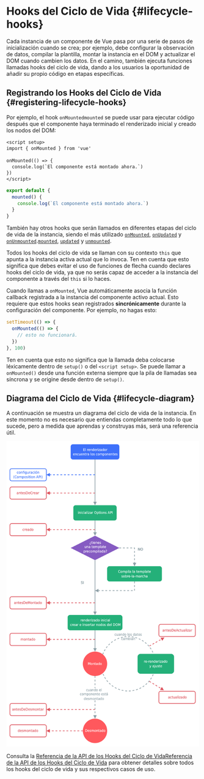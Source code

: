 # Hooks del Ciclo de Vida {#lifecycle-hooks}

Cada instancia de un componente de Vue pasa por una serie de pasos de inicialización cuando se crea; por ejemplo, debe configurar la observación de datos, compilar la plantilla, montar la instancia en el DOM y actualizar el DOM cuando cambien los datos. En el camino, también ejecuta funciones llamadas hooks del ciclo de vida, dando a los usuarios la oportunidad de añadir su propio código en etapas específicas.

## Registrando los Hooks del Ciclo de Vida {#registering-lifecycle-hooks}

Por ejemplo, el hook <span class="composition-api">`onMounted`</span><span class="options-api">`mounted`</span> se puede usar para ejecutar código después que el componente haya terminado el renderizado inicial y creado los nodos del DOM:

<div class="composition-api">

```vue
<script setup>
import { onMounted } from 'vue'

onMounted(() => {
  console.log(`El componente está montado ahora.`)
})
</script>
```

</div>
<div class="options-api">

```js
export default {
  mounted() {
    console.log(`El componente está montado ahora.`)
  }
}
```

</div>

También hay otros hooks que serán llamados en diferentes etapas del ciclo de vida de la instancia, siendo el más utilizado <span class="composition-api">[`onMounted`](/api/composition-api-lifecycle#onmounted), [`onUpdated`](/api/composition-api-lifecycle#onupdated) y [`onUnmounted`](/api/composition-api-lifecycle#onunmounted).</span><span class="options-api">[`mounted`](/api/options-lifecycle#mounted), [`updated`](/api/options-lifecycle#updated) y [`unmounted`](/api/options-lifecycle#unmounted).</span>

<div class="options-api">

Todos los hooks del ciclo de vida se llaman con su contexto `this` que apunta a la instancia activa actual que lo invoca. Ten en cuenta que esto significa que debes evitar el uso de funciones de flecha cuando declares hooks del ciclo de vida, ya que no serás capaz de acceder a la instancia del componente a través del `this` si lo haces.

</div>

<div class="composition-api">

Cuando llamas a `onMounted`, Vue automáticamente asocia la función callback registrada a la instancia del componente activo actual. Esto requiere que estos hooks sean registrados **sincrónicamente** durante la configuración del componente. Por ejemplo, no hagas esto:

```js
setTimeout(() => {
  onMounted(() => {
    // esto no funcionará.
  })
}, 100)
```

Ten en cuenta que esto no significa que la llamada deba colocarse léxicamente dentro de `setup()` o del `<script setup>`. Se puede llamar a `onMounted()` desde una función externa siempre que la pila de llamadas sea síncrona y se origine desde dentro de `setup()`.

</div>

## Diagrama del Ciclo de Vida {#lifecycle-diagram}

A continuación se muestra un diagrama del ciclo de vida de la instancia. En este momento no es necesario que entiendas completamente todo lo que sucede, pero a medida que aprendas y construyas más, será una referencia útil.

![Diagrama del ciclo de vida del componente](./images/lifecycle.png)

<!-- https://www.figma.com/file/Xw3UeNMOralY6NV7gSjWdS/Vue-Lifecycle -->

Consulta la <span class="composition-api">[Referencia de la API de los Hooks del Ciclo de Vida](/api/composition-api-lifecycle)</span><span class="options-api">[Referencia de la API de los Hooks del Ciclo de Vida](/api/options-lifecycle)</span> para obtener detalles sobre todos los hooks del ciclo de vida y sus respectivos casos de uso.
